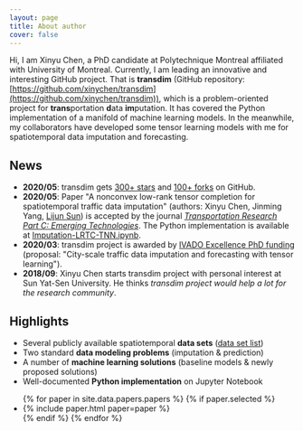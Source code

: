 ```yaml
---
layout: page
title: About author
cover: false
---
```


Hi, I am Xinyu Chen, a PhD candidate at Polytechnique Montreal affiliated with University of Montreal. Currently, I am leading an innovative and interesting GitHub project. That is **transdim** (GitHub repository: [https://github.com/xinychen/transdim](https://github.com/xinychen/transdim)), which is a problem-oriented project for **trans**portation **d**ata **im**putation. It has covered the Python implementation of a manifold of machine learning models. In the meanwhile, my collaborators have developed some tensor learning models with me for spatiotemporal data imputation and forecasting.


## News
* **2020/05**: transdim gets [300+ stars](https://github.com/xinychen/transdim/stargazers) and [100+ forks](https://github.com/xinychen/transdim/network/members) on GitHub.
* **2020/05**: Paper "A nonconvex low-rank tensor completion for spatiotemporal traffic data imputation" (authors: Xinyu Chen, Jinming Yang, [Lijun Sun](https://lijunsun.github.io/)) is accepted by the journal [*Transportation Research Part C: Emerging Technologies*](https://www.journals.elsevier.com/transportation-research-part-c-emerging-technologies/). The Python implementation is available at [Imputation-LRTC-TNN.ipynb](https://nbviewer.jupyter.org/github/xinychen/transdim/blob/master/experiments/Imputation-LRTC-TNN.ipynb).
* **2020/03**: transdim project is awarded by [IVADO Excellence PhD funding](https://ivado.ca/en/ivado-scholarships/excellence-scholarships-phd/) (proposal: "City-scale traffic data imputation and forecasting with tensor learning").
* **2018/09**: Xinyu Chen starts transdim project with personal interest at Sun Yat-Sen University. He thinks *transdim project would help a lot for the research community*.

## Highlights

- Several publicly available spatiotemporal **data sets** ([data set list](https://github.com/xinychen/transdim/tree/master/datasets))
- Two standard **data modeling problems** (imputation & prediction)
- A number of **machine learning solutions** (baseline models & newly proposed solutions)
- Well-documented **Python implementation** on Jupyter Notebook


<ul>
{% for paper in site.data.papers.papers %}
  {% if paper.selected %}
  <li>
  {% include paper.html paper=paper %}
  </li>
  {% endif %}
{% endfor %}
</ul>

